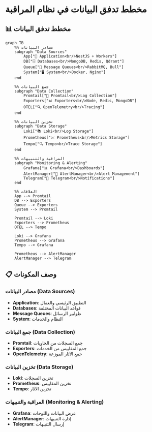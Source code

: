 # مخطط تدفق البيانات في نظام المراقبة

## 📊 مخطط تدفق البيانات

```mermaid
graph TB
    %% مصادر البيانات
    subgraph "Data Sources"
        App["📱 Application<br/>NestJS + Workers"]
        DB["🗄️ Databases<br/>MongoDB, Redis, Qdrant"]
        Queue["🐰 Message Queues<br/>RabbitMQ, Bull"]
        System["🖥️ System<br/>Docker, Nginx"]
    end

    %% جمع البيانات
    subgraph "Data Collection"
        Promtail["📝 Promtail<br/>Log Collection"]
        Exporters["📊 Exporters<br/>Node, Redis, MongoDB"]
        OTEL["🔍 OpenTelemetry<br/>Tracing"]
    end

    %% تخزين البيانات
    subgraph "Data Storage"
        Loki["📚 Loki<br/>Log Storage"]
        Prometheus["📈 Prometheus<br/>Metrics Storage"]
        Tempo["🔍 Tempo<br/>Trace Storage"]
    end

    %% المراقبة والتنبيهات
    subgraph "Monitoring & Alerting"
        Grafana["📊 Grafana<br/>Dashboards"]
        AlertManager["🚨 AlertManager<br/>Alert Management"]
        Telegram["📱 Telegram<br/>Notifications"]
    end

    %% العلاقات
    App --> Promtail
    DB --> Exporters
    Queue --> Exporters
    System --> Promtail

    Promtail --> Loki
    Exporters --> Prometheus
    OTEL --> Tempo

    Loki --> Grafana
    Prometheus --> Grafana
    Tempo --> Grafana

    Prometheus --> AlertManager
    AlertManager --> Telegram
```

## 📋 وصف المكونات

### مصادر البيانات (Data Sources)

- **Application**: التطبيق الرئيسي والعمال
- **Databases**: قواعد البيانات المختلفة
- **Message Queues**: طوابير الرسائل
- **System**: النظام والخدمات

### جمع البيانات (Data Collection)

- **Promtail**: جمع السجلات من الحاويات
- **Exporters**: جمع المقاييس من الخدمات
- **OpenTelemetry**: جمع الآثار الموزعة

### تخزين البيانات (Data Storage)

- **Loki**: تخزين السجلات
- **Prometheus**: تخزين المقاييس
- **Tempo**: تخزين الآثار

### المراقبة والتنبيهات (Monitoring & Alerting)

- **Grafana**: عرض البيانات واللوحات
- **AlertManager**: إدارة التنبيهات
- **Telegram**: إرسال التنبيهات
